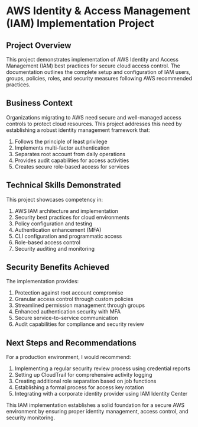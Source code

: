 # AWS Identity & Access Management (IAM) Implementation Project

## Project Overview
This project demonstrates implementation of AWS Identity and Access Management (IAM) best practices for secure cloud access control. The documentation outlines the complete setup and configuration of IAM users, groups, policies, roles, and security measures following AWS recommended practices.

## Business Context
Organizations migrating to AWS need secure and well-managed access controls to protect cloud resources. This project addresses this need by establishing a robust identity management framework that:
1.	Follows the principle of least privilege
2.	Implements multi-factor authentication
3.	Separates root account from daily operations
4.	Provides audit capabilities for access activities
5.	Creates secure role-based access for services
## Technical Skills Demonstrated
This project showcases competency in:
1.	AWS IAM architecture and implementation
2.	Security best practices for cloud environments
3.	Policy configuration and testing
4.	Authentication enhancement (MFA)
5.	CLI configuration and programmatic access
6.	Role-based access control
7.	Security auditing and monitoring

## Security Benefits Achieved
The implementation provides:
1.	Protection against root account compromise
2.	Granular access control through custom policies
3.	Streamlined permission management through groups
4.	Enhanced authentication security with MFA
5.	Secure service-to-service communication
6.	Audit capabilities for compliance and security review

## Next Steps and Recommendations
For a production environment, I would recommend:
1.	Implementing a regular security review process using credential reports
2.	Setting up CloudTrail for comprehensive activity logging
3.	Creating additional role separation based on job functions
4.	Establishing a formal process for access key rotation
5.	Integrating with a corporate identity provider using IAM Identity Center

This IAM implementation establishes a solid foundation for a secure AWS environment by ensuring proper identity management, access control, and security monitoring.
